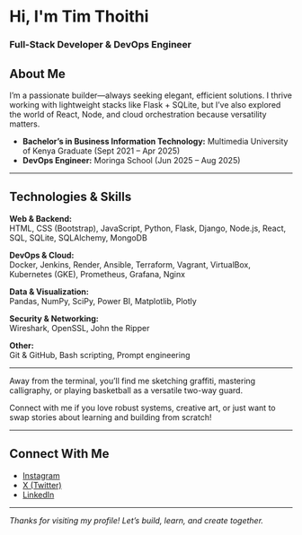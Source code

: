 # Hi, I'm Tim Thoithi

### Full-Stack Developer & DevOps Engineer

## About Me

I’m a passionate builder—always seeking elegant, efficient solutions. I thrive working with lightweight stacks like Flask + SQLite, but I’ve also explored the world of React, Node, and cloud orchestration because versatility matters.

- **Bachelor’s in Business Information Technology:** Multimedia University of Kenya Graduate (Sept 2021 – Apr 2025)
- **DevOps Engineer:** Moringa School (Jun 2025 – Aug 2025)

---

## Technologies & Skills

**Web & Backend:**  
HTML, CSS (Bootstrap), JavaScript, Python, Flask, Django, Node.js, React, SQL, SQLite, SQLAlchemy, MongoDB

**DevOps & Cloud:**  
Docker, Jenkins, Render, Ansible, Terraform, Vagrant, VirtualBox, Kubernetes (GKE), Prometheus, Grafana, Nginx

**Data & Visualization:**  
Pandas, NumPy, SciPy, Power BI, Matplotlib, Plotly

**Security & Networking:**  
Wireshark, OpenSSL, John the Ripper

**Other:**  
Git & GitHub, Bash scripting, Prompt engineering

---

Away from the terminal, you’ll find me sketching graffiti, mastering calligraphy, or playing basketball as a versatile two-way guard.

Connect with me if you love robust systems, creative art, or just want to swap stories about learning and building from scratch!

---

## Connect With Me

- [Instagram](https://www.instagram.com/achokdot/)
- [X (Twitter)](https://x.com/thoithi72240)
- [LinkedIn](https://www.linkedin.com/in/tim-thoithi-3a9464315/)

---

*Thanks for visiting my profile! Let’s build, learn, and create together.*
